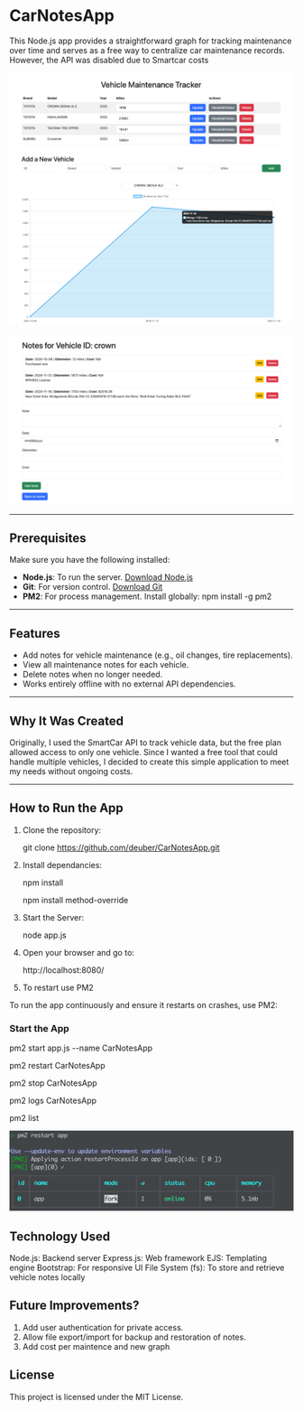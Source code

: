 # CarNotesApp

This Node.js app provides a straightforward graph for tracking maintenance over time and serves as a free way to centralize car maintenance records. However, the API was disabled due to Smartcar costs

![Demo Image](https://raw.githubusercontent.com/deuber/CarNotesApp/main/My-Vehicles-demo7.png)


![New Edit with cost](https://raw.githubusercontent.com/deuber/CarNotesApp/main/images/Vehicle-Notes-edit.png)



---

## Prerequisites
Make sure you have the following installed:
- **Node.js**: To run the server. [Download Node.js](https://nodejs.org/)
- **Git**: For version control. [Download Git](https://git-scm.com/)
- **PM2**: For process management. Install globally:
  npm install -g pm2

---

## Features
- Add notes for vehicle maintenance (e.g., oil changes, tire replacements).
- View all maintenance notes for each vehicle.
- Delete notes when no longer needed.
- Works entirely offline with no external API dependencies.

---

## Why It Was Created
Originally, I used the SmartCar API to track vehicle data, but the free plan allowed access to only one vehicle. Since I wanted a free tool that could handle multiple vehicles, I decided to create this simple application to meet my needs without ongoing costs.

---

## How to Run the App
1. Clone the repository:

   git clone https://github.com/deuber/CarNotesApp.git

2. Install dependancies:

   npm install
   
   npm install method-override



3. Start the Server:

   node app.js

4. Open your browser and go to:

   http://localhost:8080/

5. To restart use PM2

To run the app continuously and ensure it restarts on crashes, use PM2:

### Start the App
pm2 start app.js --name CarNotesApp

pm2 restart CarNotesApp

pm2 stop CarNotesApp

pm2 logs CarNotesApp

pm2 list



![Restart APP](https://raw.githubusercontent.com/deuber/CarNotesApp/main/restart.png)

## Technology Used
Node.js: Backend server
Express.js: Web framework
EJS: Templating engine
Bootstrap: For responsive UI
File System (fs): To store and retrieve vehicle notes locally


## Future Improvements?
1. Add user authentication for private access.
2. Allow file export/import for backup and restoration of notes.
3. Add cost per maintence and new graph

## License
This project is licensed under the MIT License.




